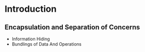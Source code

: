 # Introduction

## Encapsulation and Separation of Concerns

*   Information Hiding
*   Bundlings of Data And Operations

